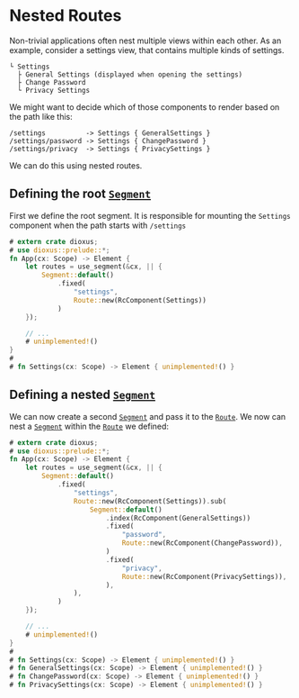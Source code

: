# Nested Routes
Non-trivial applications often nest multiple views within each other. As an
example, consider a settings view, that contains multiple kinds of settings.
```plain
└ Settings
  ├ General Settings (displayed when opening the settings)
  ├ Change Password
  └ Privacy Settings
```

We might want to decide which of those components to render based on the path
like this:
```plain
/settings          -> Settings { GeneralSettings }
/settings/password -> Settings { ChangePassword }
/settings/privacy  -> Settings { PrivacySettings }
```

We can do this using nested routes.

## Defining the root [`Segment`]
First we define the root segment. It is responsible for mounting the `Settings`
component when the path starts with `/settings`

```rust
# extern crate dioxus;
# use dioxus::prelude::*;
fn App(cx: Scope) -> Element {
    let routes = use_segment(&cx, || {
        Segment::default()
            .fixed(
                "settings",
                Route::new(RcComponent(Settings))
            )
    });

    // ...
    # unimplemented!()
}
#
# fn Settings(cx: Scope) -> Element { unimplemented!() }
```

## Defining a nested [`Segment`]
We can now create a second [`Segment`] and pass it to the [`Route`].
We now can nest a [`Segment`] within the [`Route`] we defined:
```rust
# extern crate dioxus;
# use dioxus::prelude::*;
fn App(cx: Scope) -> Element {
    let routes = use_segment(&cx, || {
        Segment::default()
            .fixed(
                "settings",
                Route::new(RcComponent(Settings)).sub(
                    Segment::default()
                        .index(RcComponent(GeneralSettings))
                        .fixed(
                            "password",
                            Route::new(RcComponent(ChangePassword)),
                        )
                        .fixed(
                            "privacy",
                            Route::new(RcComponent(PrivacySettings)),
                        ),
                ),
            )
    });

    // ...
    # unimplemented!()
}
#
# fn Settings(cx: Scope) -> Element { unimplemented!() }
# fn GeneralSettings(cx: Scope) -> Element { unimplemented!() }
# fn ChangePassword(cx: Scope) -> Element { unimplemented!() }
# fn PrivacySettings(cx: Scope) -> Element { unimplemented!() }
```


[`Route`]: https://docs.rs/dioxus-router/latest/dioxus_router/route_definition/struct.Route.html
[`Segment`]: https://docs.rs/dioxus-router/latest/dioxus_router/route_definition/struct.Segment.html
